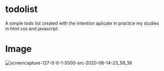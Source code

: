 # todolist
A simple todo list created with the intention aplicate in practice my studies in html css and javascript

# Image
![screencapture-127-0-0-1-5500-src-2020-06-14-23_59_36](https://user-images.githubusercontent.com/65633460/84614011-31fc3e80-ae9b-11ea-9d66-e17b31bed139.png)
